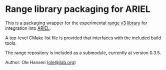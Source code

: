 Range library packaging for ARIEL
================================

This is a packaging wrapper for the experimental
[range v3 library](https://github.com/ericniebler/range-v3) for integration into [ARIEL](https://github.com/JeffersonLab/ARIEL).

A top-level CMake list file is provided that interfaces with the included build tools.

The range repository is included as a submodule, currently at version 0.3.5.

Author:  Ole Hansen (ole@jlab.org)
